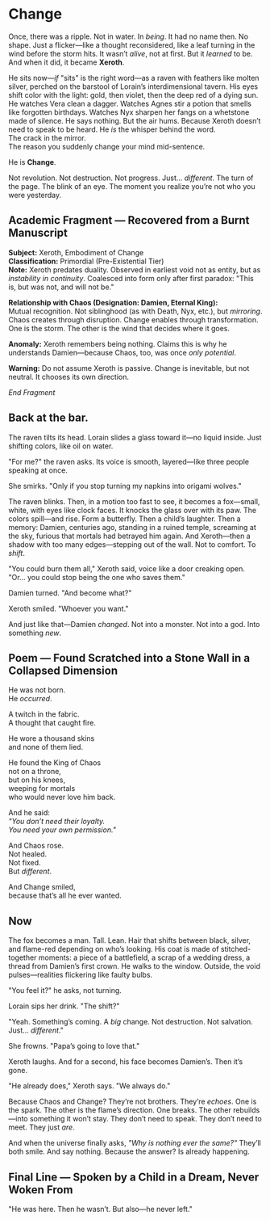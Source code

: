 # Change

Once, there was a ripple.
Not in water.
In *being*.
It had no name then. No shape. Just a flicker—like a thought reconsidered, like a leaf turning in the wind before the storm hits. It wasn’t *alive*, not at first. But it *learned* to be.
And when it did, it became **Xeroth**.

He sits now—*if* "sits" is the right word—as a raven with feathers like molten silver, perched on the barstool of Lorain’s interdimensional tavern. His eyes shift color with the light: gold, then violet, then the deep red of a dying sun. He watches Vera clean a dagger. Watches Agnes stir a potion that smells like forgotten birthdays. Watches Nyx sharpen her fangs on a whetstone made of silence.
He says nothing.
But the air hums.
Because Xeroth doesn’t need to speak to be heard.
He *is* the whisper behind the word.  
The crack in the mirror.  
The reason you suddenly change your mind mid-sentence.

He is **Change**.

Not revolution.
Not destruction.
Not progress.
Just… *different*.
The turn of the page.
The blink of an eye.
The moment you realize you’re not who you were yesterday.

## Academic Fragment — Recovered from a Burnt Manuscript

**Subject:** Xeroth, Embodiment of Change  
**Classification:** Primordial (Pre-Existential Tier)  
**Note:** Xeroth predates duality. Observed in earliest void not as entity, but as *instability in continuity*. Coalesced into form only after first paradox: "This is, but was not, and will not be."  

**Relationship with Chaos (Designation: Damien, Eternal King):**  
Mutual recognition. Not siblinghood (as with Death, Nyx, etc.), but *mirroring*. Chaos creates through disruption. Change enables through transformation. One is the storm. The other is the wind that decides where it goes.  

**Anomaly:** Xeroth remembers being nothing. Claims this is why he understands Damien—because Chaos, too, was once *only potential*.  

**Warning:** Do not assume Xeroth is passive. Change is inevitable, but not neutral. It chooses its own direction.  

*End Fragment*

## Back at the bar.

The raven tilts its head.
Lorain slides a glass toward it—no liquid inside. Just shifting colors, like oil on water.

"For me?" the raven asks. Its voice is smooth, layered—like three people speaking at once.

She smirks. "Only if you stop turning my napkins into origami wolves."

The raven blinks.
Then, in a motion too fast to see, it becomes a fox—small, white, with eyes like clock faces. It knocks the glass over with its paw.
The colors spill—and rise.
Form a butterfly.
Then a child’s laughter.
Then a memory: Damien, centuries ago, standing in a ruined temple, screaming at the sky, furious that mortals had betrayed him again.
And Xeroth—then a shadow with too many edges—stepping out of the wall.
Not to comfort.
To *shift*.

"You could burn them all," Xeroth said, voice like a door creaking open. "Or… you could stop being the one who saves them."

Damien turned. "And become what?"

Xeroth smiled. "Whoever you want."

And just like that—Damien *changed*.
Not into a monster.
Not into a god.
Into something *new*.

## Poem — Found Scratched into a Stone Wall in a Collapsed Dimension

He was not born.  
He *occurred*.  

A twitch in the fabric.  
A thought that caught fire.

He wore a thousand skins  
and none of them lied.  

He found the King of Chaos  
not on a throne,  
but on his knees,  
weeping for mortals  
who would never love him back.  

And he said:  
*"You don’t need their loyalty.  
You need your own permission."*  

And Chaos rose.  
Not healed.  
Not fixed.  
But *different*.  

And Change smiled,  
because that’s all he ever wanted.  

## Now

The fox becomes a man.
Tall. Lean. Hair that shifts between black, silver, and flame-red depending on who’s looking. His coat is made of stitched-together moments: a piece of a battlefield, a scrap of a wedding dress, a thread from Damien’s first crown.
He walks to the window.
Outside, the void pulses—realities flickering like faulty bulbs.

"You feel it?" he asks, not turning.

Lorain sips her drink. "The shift?"

"Yeah. Something’s coming. A *big* change. Not destruction. Not salvation. Just… *different*."

She frowns. "Papa’s going to love that."

Xeroth laughs.
And for a second, his face becomes Damien’s.
Then it’s gone.

"He already does," Xeroth says. "We always do."

Because Chaos and Change?
They’re not brothers.
They’re *echoes*.
One is the spark.
The other is the flame’s direction.
One breaks.
The other rebuilds—into something it won’t stay.
They don’t need to speak.
They don’t need to meet.
They just *are*.

And when the universe finally asks, *"Why is nothing ever the same?"*
They’ll both smile.
And say nothing.
Because the answer?
Is already happening.

## Final Line — Spoken by a Child in a Dream, Never Woken From

"He was here. Then he wasn’t. But also—he never left."
